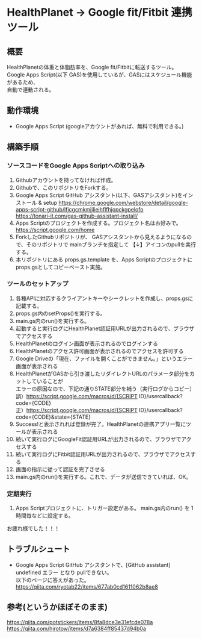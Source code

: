 # HealthPlanet → Google fit/Fitbit 連携ツール

## 概要

HealthPlanetの体重と体脂肪率を、Google fit/Fitbitに転送するツール。  
Google Apps Script(以下 GAS)を使用しているが、GASにはスケジュール機能があるため、  
自動で連動される。

## 動作環境

- Google Apps Script (googleアカウントがあれば、無料で利用できる。)

## 構築手順
### ソースコードをGoogle Apps Scriptへの取り込み

1. Githubアカウントを持ってなければ作成。
1. Githubで、このリポジトリをForkする。
1. Google Apps Script GitHub アシスタント(以下、GASアシスタント)をインストール & setup
https://chrome.google.com/webstore/detail/google-apps-script-github/lfjcgcmkmjjlieihflfhjopckgpelofo  
https://tonari-it.com/gas-github-assistant-install/  
1. Apps Scriptのプロジェクトを作成する。プロジェクト名はお好みで。  
https://script.google.com/home
1. ForkしたGithubリポジトリが、 GASアシスタントから見えるようになるので、そのリポジトリで mainブランチを指定して 【↓】アイコンのpullを実行する。
1. 本リポジトリにある props.gs.template を、Apps Scriptのプロジェクトに props.gsとしてコピーペースト実施。

### ツールのセットアップ

1. 各種APIに対応するクライアントキーやシークレットを作成し、props.gsに記載する。
1. props.gs内のsetProps()を実行する。
1. main.gs内のrun()を実行する。
1. 起動すると実行ログにHealthPlanet認証用URLが出力されるので、ブラウザでアクセスする
1. HealthPlanetのログイン画面が表示されるのでログインする
1. HealthPlanetのアクセス許可画面が表示されるのでアクセスを許可する
1. Google Driveの「現在、ファイルを開くことができません。」というエラー画面が表示される
1. HealthPlanetがGASから引き渡したリダイレクトURLのパラメータ部分をカットしていることが  
エラーの原因なので、下記の通りSTATE部分を補う（実行ログからコピー）  
誤）https://script.google.com/macros/d/{SCRIPT ID}/usercallback?code={CODE}  
正）https://script.google.com/macros/d/{SCRIPT ID}/usercallback?code={CODE}&state={STATE}
1. Success!と表示されれば登録が完了。HealthPlanetの連携アプリ一覧にツールが表示される
1. 続いて実行ログにGoogleFit認証用URLが出力されるので、ブラウザでアクセスする
1. 続いて実行ログにFitbit認証用URLが出力されるので、ブラウザでアクセスする
1. 画面の指示に従って認証を完了させる
1. main.gs内のrun()を実行する。これで、データが送信できていれば、OK。

### 定期実行

1. Apps Scriptプロジェクトに、トリガー設定がある。 main.gs内のrun() を 1時間毎などに設定する。

お疲れ様でした！！！

## トラブルシュート

- Google Apps Script GitHub アシスタントで、[GitHub assistant] undefined エラー となり pullできない。  
以下のページに答えがあった。
https://qiita.com/ryotab22/items/677ab0cd1611062b8ae8

## 参考(というかほぼそのまま)

https://qiita.com/potstickers/items/8fa8dce3e31efcde078a  
https://qiita.com/hirotow/items/d7a6384ff85437d94b0a  
